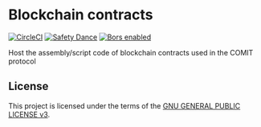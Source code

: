 # Blockchain contracts

[![CircleCI](https://circleci.com/gh/comit-network/comit-rs.svg?style=svg)](https://circleci.com/gh/comit-network/blockchain-contracts)
[![Safety Dance](https://img.shields.io/badge/unsafe-forbidden-success.svg)](https://github.com/rust-secure-code/safety-dance/)
[![Bors enabled](https://bors.tech/images/badge_small.svg)](https://app.bors.tech/repositories/21094)

Host the assembly/script code of blockchain contracts used in the COMIT protocol

## License

This project is licensed under the terms of the [GNU GENERAL PUBLIC LICENSE v3](LICENSE.md).
